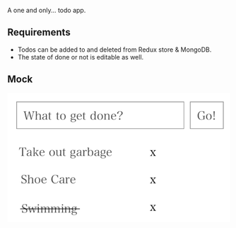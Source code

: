 A one and only... todo app.

## Requirements

* Todos can be added to and deleted from Redux store & MongoDB.
* The state of done or not is editable as well.

## Mock

![Alt text](./todo-mock.png?raw=true "Mock Image")
